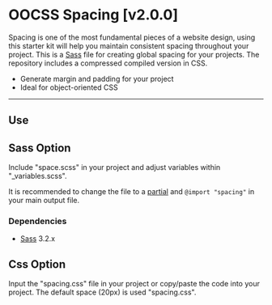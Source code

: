 OOCSS Spacing [v2.0.0]
===============================

Spacing is one of the most fundamental pieces of a website design, using this starter kit will help you maintain consistent spacing throughout your project. This is a [Sass](http://sass-lang.com/) file for creating global spacing for your projects. The repository includes a compressed compiled version in CSS.

* Generate margin and padding for your project
* Ideal for object-oriented CSS

---

## Use

## Sass Option
Include "space.scss" in your project and adjust variables within "_variables.scss".

It is recommended to change the file to a [partial](http://sass-lang.com/documentation/file.SASS_REFERENCE.html#partials) and `@import "spacing"` in your main output file.

### Dependencies
* [Sass](http://sass-lang.com/) 3.2.x

## Css Option
Input the "spacing.css" file in your project or copy/paste the code into your project. The default space (20px) is used "spacing.css".